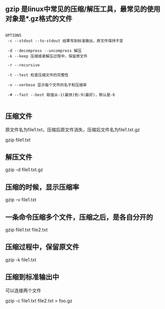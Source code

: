 ## gzip 是linux中常见的压缩/解压工具，最常见的使用对象是*.gz格式的文件

```

OPTIONS
 -c --stdout --to-stdout 结果写到标准输出，原文件保持不变

 -d --decompress --uncompress 解压
 -k --keep 压缩或者解压过程中，保留原文件

 -r --recursive

 -t --test 检查压缩文件的完整性

 -v --verbose 显示每个文件的名子和压缩率

 -# --fast --best 取值从-1(最快)到-9(最好)，默认是-6


```

## 压缩文件
原文件名为file1.txt，压缩后原文件消失，压缩后文件名为file1.txt.gz

gzip file1.txt

## 解压文件

gzip -d file1.txt.gz

## 压缩的时候，显示压缩率

gzip -v file1.txt


## 一条命令压缩多个文件，压缩之后，是各自分开的

gzip file1.txt file2.txt


## 压缩过程中，保留原文件

gzip -k file1.txt


## 压缩到标准输出中
可以连接两个文件

gzip -c file1.txt file2.txt > foo.gz
